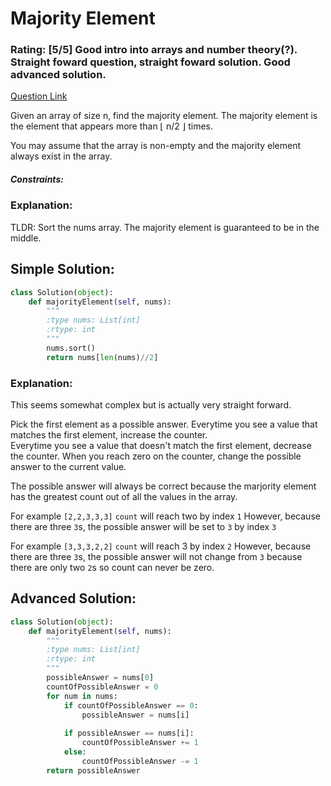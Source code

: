 # Majority Element  

### Rating: [5/5] Good intro into arrays and number theory(?). Straight foward question, straight foward solution. Good advanced solution.

[Question Link](https://leetcode.com/problems/majority-element/)  

Given an array of size n, find the majority element. The majority element is the element that appears more than ⌊ n/2 ⌋ times.  

You may assume that the array is non-empty and the majority element always exist in the array.  

##### Constraints:

### Explanation:
TLDR: Sort the nums array. The majority element is guaranteed to be in the middle.


## Simple Solution:
```Python
class Solution(object):
    def majorityElement(self, nums):
        """
        :type nums: List[int]
        :rtype: int
        """
        nums.sort()
        return nums[len(nums)//2]
```
### Explanation:
This seems somewhat complex but is actually very straight forward.

Pick the first element as a possible answer.
Everytime you see a value that matches the first element, increase the counter.  
Everytime you see a value that doesn't match the first element, decrease the counter.
When you reach zero on the counter, change the possible answer to the current value.

The possible answer will always be correct because the marjority element has the greatest count out of all the values in the array.

For example ```[2,2,3,3,3]```
```count``` will reach two by index ```1```
However, because there are three ```3```s, the possible answer will be set to ```3``` by index ```3```

For example ```[3,3,3,2,2]```
```count``` will reach 3 by index ```2```
However, because there are three ```3```s, the possible answer will not change from ```3``` because there are only two ```2```s so count can never be zero.

## Advanced Solution:
```Python
class Solution(object):
    def majorityElement(self, nums):
        """
        :type nums: List[int]
        :rtype: int
        """
        possibleAnswer = nums[0]
        countOfPossibleAnswer = 0
        for num in nums:
            if countOfPossibleAnswer == 0:
                possibleAnswer = nums[i]
            
            if possibleAnswer == nums[i]:
                countOfPossibleAnswer += 1
            else:
                countOfPossibleAnswer -= 1
        return possibleAnswer
```
